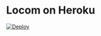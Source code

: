 # Locom on Heroku

[![Deploy](https://www.herokucdn.com/deploy/button.png)](https://heroku.com/deploy?template=https://github.com/roamol/HerokuLocom/tree/main)
